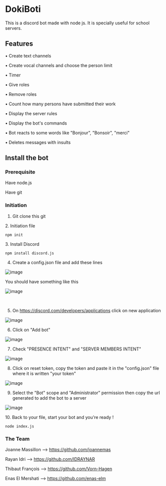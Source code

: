# DokiBoti

This is a discord bot made with node js.
It is specially useful for school servers.

## Features

• Create text channels 

• Create vocal channels and choose the person limit

• Timer

• Give roles

• Remove roles

• Count how many persons have submitted their work

• Display the server rules

• Display the bot's commands

• Bot reacts to some words like "Bonjour", "Bonsoir", "merci"

• Deletes messages with insults


## 	Install the bot

### 	Prerequisite

Have node.js

Have git

###	Initiation

1. Git clone this git

2. Initiation file

    npm init

3. Install Discord

    npm install discord.js


4. Create a config.json file and add these lines

![image](https://user-images.githubusercontent.com/90480267/166000702-18714ab1-cb1c-4dca-b4de-7db591dd897b.png)

You should have something like this

![image](https://user-images.githubusercontent.com/90480267/166001040-04123f21-51cd-4bcf-8f06-90aca1f9019b.png)

</br>



5. On https://discord.com/developers/applications click on new application

![image](https://user-images.githubusercontent.com/90480267/166003869-ed6956ac-4042-497f-8f2f-401c2dd21e8e.png)

6. Click on "Add bot"

![image](https://user-images.githubusercontent.com/90480267/166060795-f6b7b7b8-0394-4152-94da-ad17f3994590.png)

7. Check "PRESENCE INTENT" and "SERVER MEMBERS INTENT"

![image](https://user-images.githubusercontent.com/90480267/166060268-ce7fb52f-dcb4-4d68-ab6a-be2a0e174d4e.png)


8. Click on reset token, copy the token and paste it in the "config.json" file where it is written "your token"

![image](https://user-images.githubusercontent.com/90480267/166005392-c88fd38b-b646-4298-b931-a3a4462d3211.png)

9. Select the "Bot" scope and "Administrator" permission then copy the url generated to add the bot to a server

![image](https://user-images.githubusercontent.com/90480267/166060436-1f1c9260-64ba-4663-a572-1345c7bb8819.png)


10. Back to your file, start your bot and you're ready !

    node index.js






### The Team 

Joanne Massillon --> https://github.com/joannemas

Rayan Idri --> https://github.com/IDRAYNAR

Thibaut François --> https://github.com/Vorn-Hagen

Enas El Mershati --> https://github.com/enas-elm


